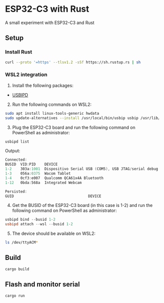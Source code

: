 # ESP32-C3 with Rust

A small experiment with ESP32-C3 and Rust

## Setup

### Install Rust

```bash
curl --proto '=https' --tlsv1.2 -sSf https://sh.rustup.rs | sh
```

### WSL2 integration

1. Install the following packages:

* [USBIPD](https://github.com/dorssel/usbipd-win)

2. Run the following commands on WSL2:

```bash
sudo apt install linux-tools-generic hwdata
sudo update-alternatives --install /usr/local/bin/usbip usbip /usr/lib/linux-tools/*-generic/usbip 20
```

3. Plug the ESP32-C3 board and run the following command on PowerShell as administrator:

```powershell
usbipd list
```

Output:


```powershell
Connected:
BUSID  VID:PID    DEVICE                                                        STATE
1-2    303a:1001  Dispositivo Serial USB (COM5), USB JTAG/serial debug unit     Not shared
1-3    056a:0375  Wacom Tablet                                                  Not shared
1-4    0cf3:e007  Qualcomm QCA61x4A Bluetooth                                   Not shared
1-12   0bda:568a  Integrated Webcam                                             Not shared

Persisted:
GUID                                  DEVICE
````

4. Get the BUSID of the ESP32-C3 board (in this case is 1-2) and run the following command on PowerShell as administrator:

```powershell
usbipd bind --busid 1-2
usbipd attach --wsl --busid 1-2
```

5. The device should be available on WSL2:

```bash
ls /dev/ttyACM*
```

## Build

```bash
cargo build
```

## Flash and monitor serial

```bash
cargo run
```
